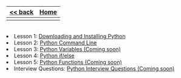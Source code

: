 
<style> 
 .markdown-body table {
   margin-bottom: -40px;
 }
 
 .markdown-body tbody {
    border-top: 2px solid #FFFFFF;
    border-bottom: 2px solid #FFFFFF;
    background-color: #FFFFFF;
}
 
.markdown-body td {
    border-right: 1px solid #FFFFFF;
    border-bottom: 1px solid #FFFFFF;
    padding: 5px;
}
</style>

| [<< back](../)                  | [Home](https://daniel-jb.github.io/CoderDojo)      |
| -------------                   | -----:                                             |
|              |       |

<br />
<li>Lesson 1: <a href="https://daniel-jb.github.io/CoderDojo/Python/Lesson_1-Downloading-And-Installing/">Downloading and Installing Python</a></li>
<li>Lesson 2: <a href="https://daniel-jb.github.io/CoderDojo/Python/Lesson_2-Python-Command-Line/">Python Command Line</a></li>
<li>Lesson 3: <a href="https://daniel-jb.github.io/CoderDojo/Python/Lesson_3-Python-Variables/">Python Variables (Coming soon)</a></li>
<li>Lesson 4: <a href="https://daniel-jb.github.io/CoderDojo/Python/Lesson_4-Python-IfElse/">Python if/else</a></li>
<li>Lesson 5: <a href="https://daniel-jb.github.io/CoderDojo/Python/Lesson_5-Python-Functions/">Python Functions (Coming soon)</a></li>





<li>Interview Questions: <a href="https://daniel-jb.github.io/CoderDojo/Python/Lesson-Python-Interview-Questions/">Python Interview Questions (Coming soon)</a></li>

